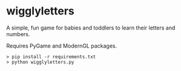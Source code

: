 # wigglyletters
A simple, fun game for babies and toddlers to learn their letters and numbers.

Requires PyGame and ModernGL packages.

```
> pip install -r requirements.txt
> python wigglyletters.py
```